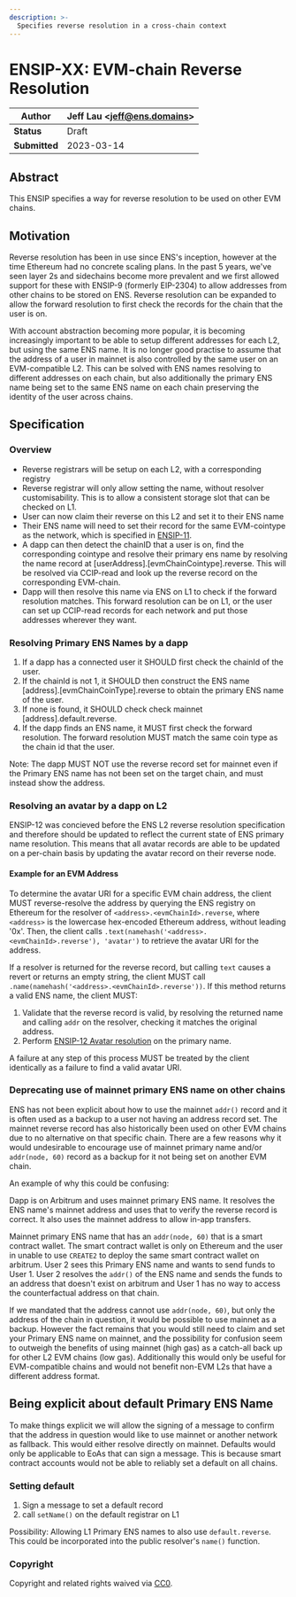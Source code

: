 ```yaml
---
description: >-
  Specifies reverse resolution in a cross-chain context
---
```


# ENSIP-XX: EVM-chain Reverse Resolution

| **Author**    | Jeff Lau \<jeff@ens.domains> |
| ------------- | ---------------------------- |
| **Status**    | Draft                        |
| **Submitted** | 2023-03-14                   |

## Abstract

This ENSIP specifies a way for reverse resolution to be used on other EVM chains.

## Motivation

Reverse resolution has been in use since ENS's inception, however at the time Ethereum had no concrete scaling plans. In the past 5 years, we've seen layer 2s and sidechains become more prevalent and we first allowed support for these with ENSIP-9 (formerly EIP-2304) to allow addresses from other chains to be stored on ENS. Reverse resolution can be expanded to allow the forward resolution to first check the records for the chain that the user is on.

With account abstraction becoming more popular, it is becoming increasingly important to be able to setup different addresses for each L2, but using the same ENS name. It is no longer good practise to assume that the address of a user in mainnet is also controlled by the same user on an EVM-compatible L2. This can be solved with ENS names resolving to different addresses on each chain, but also additionally the primary ENS name being set to the same ENS name on each chain preserving the identity of the user across chains.

## Specification

### Overview

* Reverse registrars will be setup on each L2, with a corresponding registry
* Reverse registrar will only allow setting the name, without resolver customisability. This is to allow a consistent storage slot that can be checked on L1.
* User can now claim their reverse on this L2 and set it to their ENS name
* Their ENS name will need to set their record for the same EVM-cointype as the network, which is specified in [ENSIP-11](https://docs.ens.domains/ensip/11).
* A dapp can then detect the chainID that a user is on, find the corresponding cointype and resolve their primary ens name by resolving the name record at [userAddress].[evmChainCointype].reverse. This will be resolved via CCIP-read and look up the reverse record on the corresponding EVM-chain.
* Dapp will then resolve this name via ENS on L1 to check if the forward resolution matches. This forward resolution can be on L1, or the user can set up CCIP-read records for each network and put those addresses wherever they want.

### Resolving Primary ENS Names by a dapp

1) If a dapp has a connected user it SHOULD first check the chainId of the user.
2) If the chainId is not 1, it SHOULD then construct the ENS name [address].[evmChainCoinType].reverse to obtain the primary ENS name of the user. 
3) If none is found, it SHOULD check check mainnet [address].default.reverse.
4) If the dapp finds an ENS name, it MUST first check the forward resolution. The forward resolution MUST match the same coin type as the chain id that the user.

Note: The dapp MUST NOT use the reverse record set for mainnet even if the Primary ENS name has not been set on the target chain, and must instead show the address.

### Resolving an avatar by a dapp on L2

ENSIP-12 was concieved before the ENS L2 reverse resolution specification and therefore should be updated to reflect the current state of ENS primary name resolution. This means that all avatar records are able to be updated on a per-chain basis by updating the avatar record on their reverse node.

#### Example for an EVM Address

To determine the avatar URI for a specific EVM chain address, the client MUST reverse-resolve the address by querying the ENS registry on Ethereum for the resolver of `<address>.<evmChainId>.reverse`, where `<address>` is the lowercase hex-encoded Ethereum address, without leading '0x'. Then, the client calls `.text(namehash('<address>.<evmChainId>.reverse'), 'avatar')` to retrieve the avatar URI for the address.

If a resolver is returned for the reverse record, but calling `text` causes a revert or returns an empty string, the client MUST call `.name(namehash('<address>.<evmChainId>.reverse'))`. If this method returns a valid ENS name, the client MUST:

1. Validate that the reverse record is valid, by resolving the returned name and calling `addr` on the resolver, checking it matches the original <chainId> address.
2. Perform [ENSIP-12 Avatar resolution](https://docs.ens.domains/ensip/12) on the primary name.

A failure at any step of this process MUST be treated by the client identically as a failure to find a valid avatar URI.

### Deprecating use of mainnet primary ENS name on other chains

ENS has not been explicit about how to use the mainnet `addr()` record and it is often used as a backup to a user not having an address record set. The mainnet reverse record has also historically been used on other EVM chains due to no alternative on that specific chain. There are a few reasons why it would undesirable to encourage use of mainnet primary name and/or `addr(node, 60)` record as a backup for it not being set on another EVM chain.

An example of why this could be confusing:

Dapp is on Arbitrum and uses mainnet primary ENS name. It resolves the ENS name's mainnet address and uses that to verify the reverse record is correct. It also uses the mainnet address to allow in-app transfers.

Mainnet primary ENS name that has an `addr(node, 60)` that is a smart contract wallet. The smart contract wallet is only on Ethereum and the user in unable to use `CREATE2` to deploy the same smart contract wallet on arbitrum. User 2 sees this Primary ENS name and wants to send funds to User 1. User 2 resolves the `addr()` of the ENS name and sends the funds to an address that doesn't exist on arbitrum and User 1 has no way to access the counterfactual address on that chain.

If we mandated that the address cannot use `addr(node, 60)`, but only the address of the chain in question, it would be possible to use mainnet as a backup. However the fact remains that you would still need to claim and set your Primary ENS name on mainnet, and the possibility for confusion seem to outweigh the benefits of using mainnet (high gas) as a catch-all back up for other L2 EVM chains (low gas). Additionally this would only be useful for EVM-compatible chains and would not benefit non-EVM L2s that have a different address format. 

## Being explicit about default Primary ENS Name

To make things explicit we will allow the signing of a message to confirm that the address in question would like to use mainnet or another network as fallback. This would either resolve directly on mainnet. Defaults would only be applicable to EoAs that can sign a message. This is because smart contract accounts would not be able to reliably set a default on all chains.

### Setting default

1) Sign a message to set a default record
2) call `setName()` on the default registrar on L1

Possibility: Allowing L1 Primary ENS names to also use `default.reverse`. This could be incorporated into the public resolver's `name()` function.

### Copyright

Copyright and related rights waived via [CC0](https://creativecommons.org/publicdomain/zero/1.0/).
